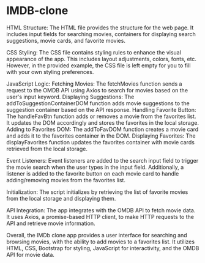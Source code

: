 # IMDB-clone

 HTML Structure: 
  The HTML file provides the structure for the web page. It includes input fields for searching movies, containers for displaying search suggestions, movie cards, and favorite movies.

CSS Styling:
  The CSS file contains styling rules to enhance the visual appearance of the app. This includes layout adjustments, colors, fonts, etc. However, in the provided example, the CSS file is left empty for you to fill with your own styling preferences.

 JavaScript Logic:
        Fetching Movies: The fetchMovies function sends a request to the OMDB API using Axios to search for movies based on the user's input keyword.
        Displaying Suggestions: The addToSuggestionContainerDOM function adds movie suggestions to the suggestion container based on the API response.
        Handling Favorite Button: The handleFavBtn function adds or removes a movie from the favorites list. It updates the DOM accordingly and stores the favorites in the local storage.
        Adding to Favorites DOM: The addToFavDOM function creates a movie card and adds it to the favorites container in the DOM.
        Displaying Favorites: The displayFavorites function updates the favorites container with movie cards retrieved from the local storage.

Event Listeners: Event listeners are added to the search input field to trigger the movie search when the user types in the input field. Additionally, a listener is added to the favorite button on each movie card to handle adding/removing movies from the favorites list.

Initialization: The script initializes by retrieving the list of favorite movies from the local storage and displaying them.

 API Integration: The app integrates with the OMDB API to fetch movie data. It uses Axios, a promise-based HTTP client, to make HTTP requests to the API and retrieve movie information.

Overall, the IMDb clone app provides a user interface for searching and browsing movies, with the ability to add movies to a favorites list. It utilizes HTML, CSS, Bootstrap for styling, JavaScript for interactivity, and the OMDB API for movie data.
